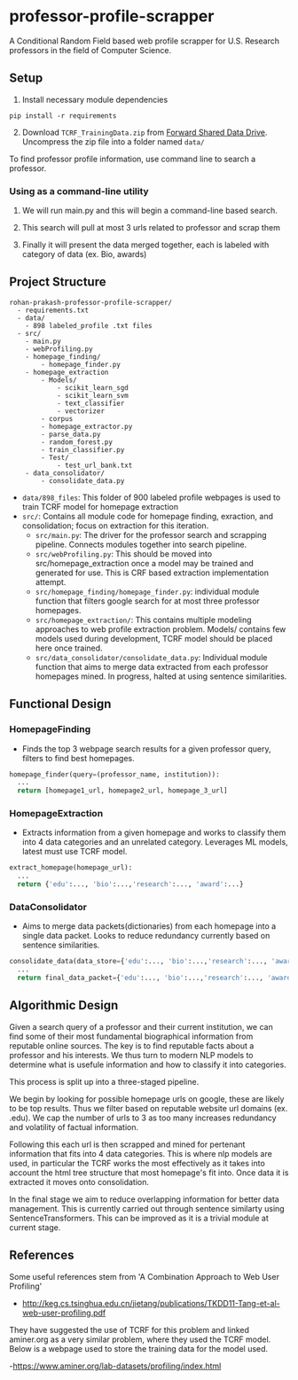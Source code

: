 # professor-profile-scrapper

A Conditional Random Field based web profile scrapper for U.S. Research professors in the field of Computer Science.


## Setup
1) Install necessary module dependencies
```
pip install -r requirements
```
2) Download `TCRF_TrainingData.zip` from [Forward Shared Data Drive](https://drive.google.com/drive/folders/1aovAiLgNLKRCc9QMergSt24yW9ko0ivG). Uncompress the zip file into a folder named `data/`


To find professor profile information, use command line to search a professor.
### Using as a command-line utility
1) We will run main.py and this will begin a command-line based search.

2) This search will pull at most 3 urls related to professor and scrap them

3) Finally it will present the data merged together, each is labeled with category of data (ex. Bio, awards)


## Project Structure
```
rohan-prakash-professor-profile-scrapper/
  - requirements.txt
  - data/
    - 898 labeled_profile .txt files
  - src/
    - main.py
    - webProfiling.py
    - homepage_finding/
        - homepage_finder.py
    - homepage_extraction
        - Models/
            - scikit_learn_sgd
            - scikit_learn_svm
            - text_classifier
            - vectorizer
        - corpus
        - homepage_extractor.py
        - parse_data.py
        - random_forest.py
        - train_classifier.py
        - Test/
            - test_url_bank.txt
    - data_consolidator/
        - consolidate_data.py
```

* `data/898_files`: This folder of 900 labeled profile webpages is used to train TCRF model for homepage extraction
* `src/`: Contains all module code for homepage finding, exraction, and consolidation; focus on extraction for this iteration.
    * `src/main.py`: The driver for the professor search and scrapping pipeline. Connects modules together into search pipeline.
    *  `src/webProfiling.py`: This should be moved into src/homepage_extraction once a model may be trained and generated for use. This is CRF based extraction implementation attempt.
    * `src/homepage_finding/homepage_finder.py`: individual module function that filters google search for at most three professor homepages.
    * `src/homepage_extraction/`: This contains multiple modeling approaches to web profile extraction problem. Models/ contains few models used during development, TCRF model should be placed here once trained.
    * `src/data_consolidator/consolidate_data.py`: Individual module function that aims to merge data extracted from each professor homepages mined. In progress, halted at using sentence similarities.

## Functional Design 

### HomepageFinding
* Finds the top 3 webpage search results for a given professor query, filters to find best homepages.

```python
homepage_finder(query=(professor_name, institution)):
  ...
  return [homepage1_url, homepage2_url, homepage_3_url]
```
### HomepageExtraction
* Extracts information from a given homepage and works to classify them into 4 data categories and an unrelated category. Leverages ML models, latest must use TCRF model.

```python
extract_homepage(homepage_url):
  ...
  return {'edu':..., 'bio':...,'research':..., 'award':...}
```

### DataConsolidator
* Aims to merge data packets(dictionaries) from each homepage into a single data packet. Looks to reduce redundancy currently based on sentence similarities.

```python
consolidate_data(data_store={'edu':..., 'bio':...,'research':..., 'award':...}):
  ...
  return final_data_packet={'edu':..., 'bio':...,'research':..., 'award':...}
```

## Algorithmic Design

Given a search query of a professor and their current institution, we can find some of their most fundamental biographical information from reputable online sources. The key is to find reputable facts about a professor and his interests. We thus turn to modern NLP models to determine what is usefule information and how to classify it into categories.

This process is split up into a three-staged pipeline.

We begin by looking for possible homepage urls on google, these are likely to be top results. Thus we filter based on reputable website url domains (ex. .edu). We cap the number of urls to 3 as too many increases redundancy and volatility of factual information.

Following this each url is then scrapped and mined for pertenant information that fits into 4 data categories. This is where nlp models are used, in particular the TCRF works the most effectively as it takes into account the html tree structure that most homepage's fit into. Once data it is extracted it moves onto consolidation.

In the final stage we aim to reduce overlapping information for better data management. This is currently carried out through sentence similarty using SentenceTransformers. This can be improved as it is a trivial module at current stage.

## References

Some useful references stem from 'A Combination Approach to Web User Profiling'

- http://keg.cs.tsinghua.edu.cn/jietang/publications/TKDD11-Tang-et-al-web-user-profiling.pdf

They have suggested the use of TCRF for this problem and linked aminer.org as a very similar problem, where they used the TCRF model. Below is a webpage used to store the training data for the model used.

-https://www.aminer.org/lab-datasets/profiling/index.html
